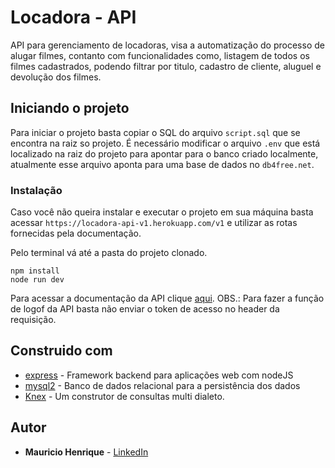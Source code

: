 # Locadora - API

API para gerenciamento de locadoras, visa a automatização do processo de alugar filmes, contanto com funcionalidades como, listagem de todos os filmes cadastrados, podendo filtrar por titulo, cadastro de cliente, aluguel e devolução dos filmes.

## Iniciando o projeto

Para iniciar o projeto basta copiar o SQL do arquivo `script.sql` que se encontra na raiz so projeto. É necessário modificar o arquivo `.env` que está localizado na raiz do projeto para apontar para o banco criado localmente, atualmente esse arquivo aponta para uma base de dados no `db4free.net`.

### Instalação
Caso você não queira instalar e executar o projeto em sua máquina basta acessar `https://locadora-api-v1.herokuapp.com/v1` e utilizar as rotas fornecidas pela documentação.

Pelo terminal vá até a pasta do projeto clonado.

```
npm install
node run dev
```

Para acessar a documentação da API clique [aqui](https://documenter.getpostman.com/view/2993532/S1LyTSD5?version=latest).
OBS.: Para fazer a função de logof da API basta não enviar o token de acesso no header da requisição.

## Construido com

* [express](https://expressjs.com/pt-br/) - Framework backend para aplicações web com nodeJS
* [mysql2](https://www.mongodb.com/) - Banco de dados relacional para a persistência dos dados
* [Knex](https://www.npmjs.com/package/knex) - Um construtor de consultas multi dialeto.


## Autor

* **Mauricio Henrique** - [LinkedIn](https://www.linkedin.com/in/mauricio-henrique-1249b5154/)
